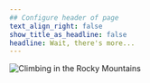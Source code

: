 ```yaml
---
## Configure header of page
text_align_right: false
show_title_as_headline: false
headline: Wait, there's more...
---
```

![Climbing in the Rocky Mountains](/climbing_header.jpg)
<!-- this is a subheadline -->
